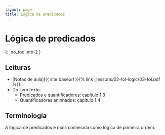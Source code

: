 ```yaml
---
layout: page
title: Lógica de predicados
---
```


# Lógica de predicados
{: .no_toc .mb-2 }

## Leituras

- [Notas de aula]({{ site.baseurl }}{% link _lessons/02-fol-logic/03-fol.pdf %}).
- Do livro texto:
  - Predicados e quantificadores: capítulo 1.3
  - Quantificadores aninhados: capítulo 1.4

## Terminologia

A lógica de predicados é mais conhecida como lógica de primeira ordem.

